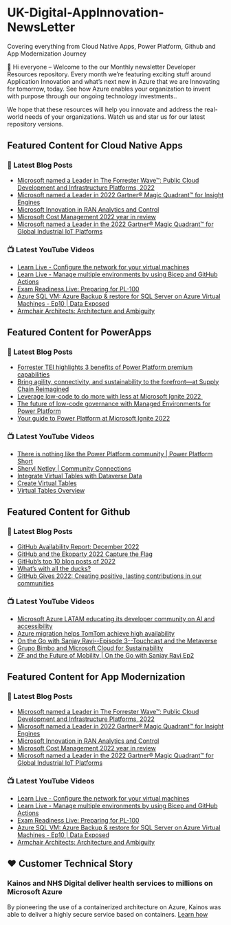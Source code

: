 # UK-Digital-AppInnovation-NewsLetter

Covering everything from Cloud Native Apps, Power Platform, Github and App Modernization Journey

👋 Hi everyone – Welcome to the our Monthly newsletter Developer Resources repository. Every month we’re featuring exciting stuff around Application Innovation and what’s next new in Azure that we are Innovating for tomorrow, today. See how Azure enables your organization to invent with purpose through our ongoing technology investments..


We hope that these resources will help you innovate and address the real-world needs of your organizations. Watch us and star us for our latest repository versions.

## Featured Content for Cloud Native Apps


### 📝 Latest Blog Posts

    
<!-- BLOGCNA:START -->
- [Microsoft named a Leader in The Forrester Wave™: Public Cloud Development and Infrastructure Platforms, 2022](https://azure.microsoft.com/blog/microsoft-named-a-leader-in-the-forrester-wave-public-cloud-development-and-infrastructure-platforms-2022/)
- [Microsoft named a Leader in 2022 Gartner® Magic Quadrant™ for Insight Engines](https://azure.microsoft.com/blog/microsoft-named-a-leader-in-2022-gartner-magic-quadrant-for-insight-engines/)
- [Microsoft Innovation in RAN Analytics and Control](https://azure.microsoft.com/blog/microsoft-innovation-in-ran-analytics-and-control/)
- [Microsoft Cost Management 2022 year in review](https://azure.microsoft.com/blog/microsoft-cost-management-2022-year-in-review/)
- [Microsoft named a Leader in the 2022 Gartner® Magic Quadrant™ for Global Industrial IoT Platforms](https://azure.microsoft.com/blog/microsoft-named-a-leader-in-the-2022-gartner-magic-quadrant-for-industrial-iot-platforms/)
<!-- BLOGCNA:END -->

### 📺 Latest YouTube Videos

 
<!-- YOUTUBECNA:START -->
- [Learn Live - Configure the network for your virtual machines](https://www.youtube.com/watch?v=P8-PKz4jWOs)
- [Learn Live - Manage multiple environments by using Bicep and GitHub Actions](https://www.youtube.com/watch?v=sZ0Z-4r08so)
- [Exam Readiness Live: Preparing for PL-100](https://www.youtube.com/watch?v=xe_dv4w0IVw)
- [Azure SQL VM: Azure Backup &amp; restore for SQL Server on Azure Virtual Machines - Ep10 | Data Exposed](https://www.youtube.com/watch?v=ebb5ifHfHQg)
- [Armchair Architects: Architecture and Ambiguity](https://www.youtube.com/watch?v=FStbpGwhT8M)
<!-- YOUTUBECNA:END -->

##  Featured Content for PowerApps
### 📝 Latest Blog Posts
<!-- BLOGPOWER:START -->
- [Forrester TEI highlights 3 benefits of Power Platform premium capabilities](https://cloudblogs.microsoft.com/powerplatform/2022/11/28/forrester-tei-highlights-3-benefits-of-power-platform-premium-capabilities/)
- [Bring agility, connectivity, and sustainability to the forefront—at Supply Chain Reimagined](https://cloudblogs.microsoft.com/dynamics365/bdm/2022/10/27/bring-agility-connectivity-and-sustainability-to-the-forefront-at-supply-chain-reimagined/)
- [Leverage low-code to do more with less at Microsoft Ignite 2022 ](https://cloudblogs.microsoft.com/powerplatform/2022/10/12/leverage-low-code-to-do-more-with-less-at-microsoft-ignite-2022/)
- [The future of low-code governance with Managed Environments for Power Platform](https://cloudblogs.microsoft.com/powerplatform/2022/10/12/the-future-of-low-code-governance-with-managed-environments-for-power-platform/)
- [Your guide to Power Platform at Microsoft Ignite 2022](https://cloudblogs.microsoft.com/powerplatform/2022/10/05/your-guide-to-power-platform-at-microsoft-ignite-2022/)
<!-- BLOGPOWER:END -->
 ### 📺 Latest YouTube Videos
    
<!-- YOUTUBEPOWER:START -->
- [There is nothing like the Power Platform community | Power Platform Short](https://www.youtube.com/watch?v=nGKkM58kGVo)
- [Sheryl Netley | Community Connections](https://www.youtube.com/watch?v=cIyQLM8UT-s)
- [Integrate Virtual Tables with Dataverse Data](https://www.youtube.com/watch?v=gjum546ycpg)
- [Create Virtual Tables](https://www.youtube.com/watch?v=ttw4bF1mT3g)
- [Virtual Tables Overview](https://www.youtube.com/watch?v=weyEDIKhi18)
<!-- YOUTUBEPOWER:END -->

##  Featured Content for Github
### 📝 Latest Blog Posts
<!-- BLOGGITHUB:START -->
- [GitHub Availability Report: December 2022](https://github.blog/2023-01-04-github-availability-report-december-2022/)
- [GitHub and the Ekoparty 2022 Capture the Flag](https://github.blog/2022-12-30-github-and-the-ekoparty-2022-capture-the-flag/)
- [GitHub’s top 10 blog posts of 2022](https://github.blog/2022-12-29-githubs-top-10-blog-posts-of-2022/)
- [What&#8217;s with all the ducks?](https://github.blog/2022-12-23-whats-with-all-the-ducks/)
- [GitHub Gives 2022: Creating positive, lasting contributions in our communities](https://github.blog/2022-12-21-github-gives-2022-creating-positive-lasting-contributions-in-our-communities/)
<!-- BLOGGITHUB:END -->
### 📺 Latest YouTube Videos
<!-- YOUTUBEGITHUB:START -->
- [Microsoft Azure LATAM educating its developer community on AI and accessibility](https://www.youtube.com/watch?v=P-JQl5MbUsY)
- [Azure migration helps TomTom achieve high availability](https://www.youtube.com/watch?v=BE9MO9WvZFc)
- [On the Go with Sanjay Ravi--Episode 3--Touchcast and the Metaverse](https://www.youtube.com/watch?v=2uA-YPrRWhw)
- [Grupo Bimbo and Microsoft Cloud for Sustainability](https://www.youtube.com/watch?v=ml6PI8vDmHs)
- [ZF and the Future of Mobility | On the Go with Sanjay Ravi Ep2](https://www.youtube.com/watch?v=X8WD9vbiqPg)
<!-- YOUTUBEGITHUB:END -->
##  Featured Content for App Modernization
### 📝 Latest Blog Posts
<!-- BLOGAPPMOD:START -->
- [Microsoft named a Leader in The Forrester Wave™: Public Cloud Development and Infrastructure Platforms, 2022](https://azure.microsoft.com/blog/microsoft-named-a-leader-in-the-forrester-wave-public-cloud-development-and-infrastructure-platforms-2022/)
- [Microsoft named a Leader in 2022 Gartner® Magic Quadrant™ for Insight Engines](https://azure.microsoft.com/blog/microsoft-named-a-leader-in-2022-gartner-magic-quadrant-for-insight-engines/)
- [Microsoft Innovation in RAN Analytics and Control](https://azure.microsoft.com/blog/microsoft-innovation-in-ran-analytics-and-control/)
- [Microsoft Cost Management 2022 year in review](https://azure.microsoft.com/blog/microsoft-cost-management-2022-year-in-review/)
- [Microsoft named a Leader in the 2022 Gartner® Magic Quadrant™ for Global Industrial IoT Platforms](https://azure.microsoft.com/blog/microsoft-named-a-leader-in-the-2022-gartner-magic-quadrant-for-industrial-iot-platforms/)
<!-- BLOGAPPMOD:END -->
### 📺 Latest YouTube Videos
<!-- YOUTUBEAPPMOD:START -->
- [Learn Live - Configure the network for your virtual machines](https://www.youtube.com/watch?v=P8-PKz4jWOs)
- [Learn Live - Manage multiple environments by using Bicep and GitHub Actions](https://www.youtube.com/watch?v=sZ0Z-4r08so)
- [Exam Readiness Live: Preparing for PL-100](https://www.youtube.com/watch?v=xe_dv4w0IVw)
- [Azure SQL VM: Azure Backup &amp; restore for SQL Server on Azure Virtual Machines - Ep10 | Data Exposed](https://www.youtube.com/watch?v=ebb5ifHfHQg)
- [Armchair Architects: Architecture and Ambiguity](https://www.youtube.com/watch?v=FStbpGwhT8M)
<!-- YOUTUBEAPPMOD:END -->


## ♥️ Customer Technical Story 

### Kainos and NHS Digital deliver health services to millions on Microsoft Azure

By pioneering the use of a containerized architecture on Azure, Kainos was able to deliver a highly secure service based on containers. [Learn how](https://customers.microsoft.com/en-us/story/1368348549535774520-kainos-and-nhs-digital-deliver-health-services-to-millions-on-microsoft-azure)

